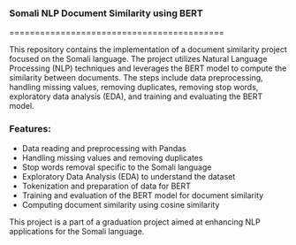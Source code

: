 
### Somali NLP Document Similarity using BERT
==========================================

This repository contains the implementation of a document similarity project focused on the Somali language. The project utilizes Natural Language Processing (NLP) techniques and leverages the BERT model to compute the similarity between documents. The steps include data preprocessing, handling missing values, removing duplicates, removing stop words, exploratory data analysis (EDA), and training and evaluating the BERT model.

### Features:
- Data reading and preprocessing with Pandas
- Handling missing values and removing duplicates
- Stop words removal specific to the Somali language
- Exploratory Data Analysis (EDA) to understand the dataset
- Tokenization and preparation of data for BERT
- Training and evaluation of the BERT model for document similarity
- Computing document similarity using cosine similarity

This project is a part of a graduation project aimed at enhancing NLP applications for the Somali language.
```
